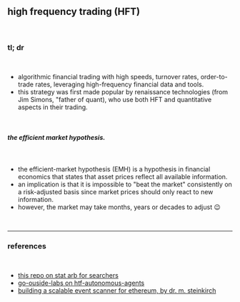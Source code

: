 ## high frequency trading (HFT)

<br>

### tl; dr

<br>

* algorithmic financial trading with high speeds, turnover rates, order-to-trade rates, leveraging high-frequency financial data and tools.
* this strategy was first made popular by renaissance technologies (from Jim Simons, "father of quant), who use both HFT and quantitative aspects in their trading.

<br>

##### the efficient market hypothesis.

<br>

* the efficient-market hypothesis (EMH) is a hypothesis in financial economics that states that asset prices reflect all available information.
* an implication is that it is impossible to "beat the market" consistently on a risk-adjusted basis since market prices should only react to new information.
* however, the market may take months, years or decades to adjust 😉

<br>

---

### references

<br>

* [this repo on stat arb for searchers](https://github.com/go-outside-labs/mev-toolkit/tree/main/MEV_strategies/stat_arbs)
* [go-ouside-labs on htf-autonomous-agents](https://github.com/go-outside-labs/ml-htf-autonomous-agents)
* [building a scalable event scanner for ethereum, by dr. m. steinkirch](https://mirror.xyz/steinkirch.eth/vSF18xcLyfXLIWwxjreRa3I_XskwgnjSc6pScegNJWI)

<br>
